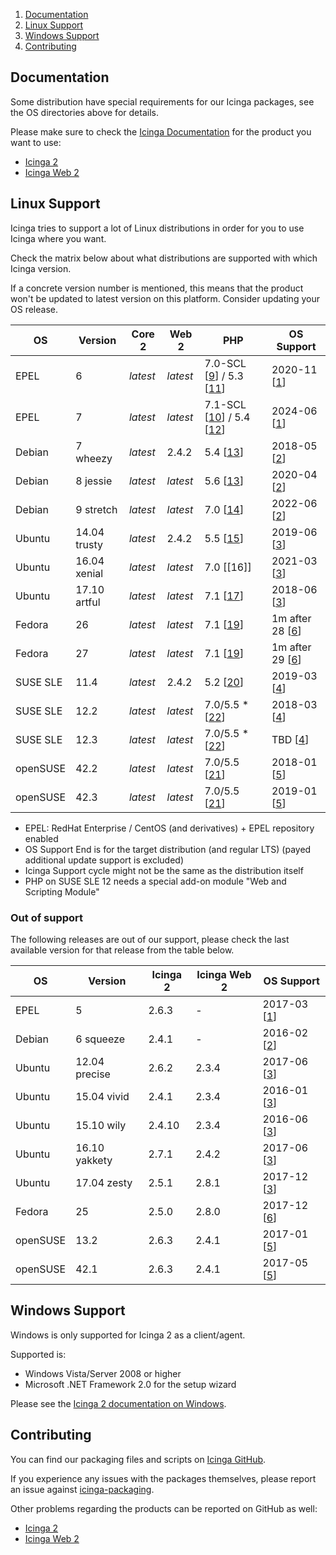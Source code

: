 1. [Documentation](#user-content-documentation)
1. [Linux Support](#user-content-linux-support)
1. [Windows Support](#user-content-windows-support)
1. [Contributing](#user-content-contributing)

## Documentation

Some distribution have special requirements for our Icinga packages, see the OS
directories above for details.

Please make sure to check the [Icinga Documentation] for the product you want to use:

* [Icinga 2](https://www.icinga.com/docs/icinga2/latest)
* [Icinga Web 2](https://www.icinga.com/docs/icingaweb2/latest)

## Linux Support

Icinga tries to support a lot of Linux distributions in order for you
to use Icinga where you want.

Check the matrix below about what distributions are supported with
which Icinga version.

If a concrete version number is mentioned, this means that the product won't be updated
to latest version on this platform. Consider updating your OS release.

| OS       | Version      | Core 2   | Web 2    | PHP        | OS Support    |
|----------|--------------|----------|----------|------------|---------------|
| EPEL     | 6            | *latest* | *latest* | 7.0-SCL [[9]] / 5.3 [[11]] | 2020-11 [[1]] |
| EPEL     | 7            | *latest* | *latest* | 7.1-SCL [[10]] / 5.4 [[12]] | 2024-06 [[1]] |
| Debian   | 7 wheezy     | *latest* | 2.4.2    | 5.4 [[13]] | 2018-05 [[2]] |
| Debian   | 8 jessie     | *latest* | *latest* | 5.6 [[13]] | 2020-04 [[2]] |
| Debian   | 9 stretch    | *latest* | *latest* | 7.0 [[14]] | 2022-06 [[2]] |
| Ubuntu   | 14.04 trusty | *latest* | 2.4.2    | 5.5 [[15]] | 2019-06 [[3]] |
| Ubuntu   | 16.04 xenial | *latest* | *latest* | 7.0 [[16]] | 2021-03 [[3]] |
| Ubuntu   | 17.10 artful | *latest* | *latest* | 7.1 [[17]] | 2018-06 [[3]] |
| Fedora   | 26           | *latest* | *latest* | 7.1 [[19]] | 1m after 28 [[6]] |
| Fedora   | 27           | *latest* | *latest* | 7.1 [[19]] | 1m after 29 [[6]] |
| SUSE SLE | 11.4         | *latest* | 2.4.2    | 5.2 [[20]] | 2019-03 [[4]] |
| SUSE SLE | 12.2         | *latest* | *latest* | 7.0/5.5 * [[22]] | 2018-03 [[4]] |
| SUSE SLE | 12.3         | *latest* | *latest* | 7.0/5.5 * [[22]] | TBD [[4]]     |
| openSUSE | 42.2         | *latest* | *latest* | 7.0/5.5 [[21]] | 2018-01 [[5]] |
| openSUSE | 42.3         | *latest* | *latest* | 7.0/5.5 [[21]] | 2019-01 [[5]] |

* EPEL: RedHat Enterprise / CentOS (and derivatives) + EPEL repository enabled
* OS Support End is for the target distribution (and regular LTS)
  (payed additional update support is excluded)
* Icinga Support cycle might not be the same as the distribution itself
* PHP on SUSE SLE 12 needs a special add-on module "Web and Scripting Module"

### Out of support

The following releases are out of our support, please check the last
available version for that release from the table below.

| OS       | Version      | Icinga 2 | Icinga Web 2 | OS Support    |
|----------|--------------|----------|--------------|---------------|
| EPEL     | 5            | 2.6.3    | -            | 2017-03 [[1]] |
| Debian   | 6 squeeze    | 2.4.1    | -            | 2016-02 [[2]] |
| Ubuntu   | 12.04 precise| 2.6.2    | 2.3.4        | 2017-06 [[3]] |
| Ubuntu   | 15.04 vivid  | 2.4.1    | 2.3.4        | 2016-01 [[3]] |
| Ubuntu   | 15.10 wily   | 2.4.10   | 2.3.4        | 2016-06 [[3]] |
| Ubuntu   | 16.10 yakkety| 2.7.1    | 2.4.2        | 2017-06 [[3]] |
| Ubuntu   | 17.04 zesty  | 2.5.1    | 2.8.1        | 2017-12 [[3]] |
| Fedora   | 25           | 2.5.0    | 2.8.0        | 2017-12 [[6]] |
| openSUSE | 13.2         | 2.6.3    | 2.4.1        | 2017-01 [[5]] |
| openSUSE | 42.1         | 2.6.3    | 2.4.1        | 2017-05 [[5]] |

## Windows Support

Windows is only supported for Icinga 2 as a client/agent.

Supported is:
* Windows Vista/Server 2008 or higher
* Microsoft .NET Framework 2.0 for the setup wizard

Please see the [Icinga 2 documentation on Windows](https://www.icinga.com/docs/icinga2/latest/doc/06-distributed-monitoring/#client-setup-on-windows).

## Contributing

You can find our packaging files and scripts on [Icinga GitHub].

If you experience any issues with the packages themselves, please report an issue against [icinga-packaging].

Other problems regarding the products can be reported on GitHub as well:

* [Icinga 2](https://github.com/icinga/icinga2)
* [Icinga Web 2](https://github.com/icinga/icingaweb2)

[Icinga Documentation]: https://www.icinga.com/docs/
[Icinga GitHub]: https://github.com/Icinga
[icinga-packaging]: https://github.com/icinga/icinga-packaging

[1]: https://access.redhat.com/support/policy/updates/errata#Life_Cycle_Dates
[2]: https://wiki.debian.org/LTS
[3]: https://www.ubuntu.com/info/release-end-of-life
[4]: https://www.suse.com/lifecycle/
[5]: https://en.opensuse.org/Lifetime
[6]: https://fedoraproject.org/wiki/Fedora_Release_Life_Cycle#Maintenance_Schedule

[9]: http://mirror.centos.org/centos/6/sclo/x86_64/rh/rh-php70/
[10]: http://mirror.centos.org/centos/7/sclo/x86_64/rh/rh-php71/
[11]: http://mirror.centos.org/centos/6/os/x86_64/Packages/
[12]: http://mirror.centos.org/centos/7/os/x86_64/Packages/
[13]: https://tracker.debian.org/pkg/php5
[14]: https://tracker.debian.org/pkg/php7.0
[15]: https://launchpad.net/ubuntu/+source/php5
[17]: https://launchpad.net/ubuntu/+source/php7.1
[19]: https://mirrors.n-ix.net/fedora/linux/releases/26/Server/source/tree/Packages/p/
[20]: https://www.suse.com/LinuxPackages/packageRouter.jsp?product=server&version=11&service_pack=sp2&architecture=x86_64&package_name=php5
[21]: https://software.opensuse.org/package/php7
[22]: https://www.suse.com/de-de/products/server/features/modules/#TODO

